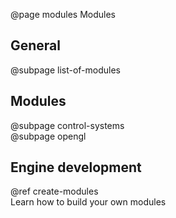 @page modules Modules

## General

@subpage list-of-modules

## Modules

@subpage control-systems  
@subpage opengl

## Engine development

@ref create-modules  
Learn how to build your own modules
